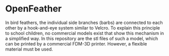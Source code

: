 # OpenFeather
In bird feathers, the individual side branches (barbs) are connected to each other by a hook-and-eye system similar to Velcro. 
To explain this principle to school children, no commercial models exist that show this mechanism in a simplified way. 
In this repository are the stl files of such a model, which can be printed by a commercial FDM-3D printer. However, a flexible material must be used.


